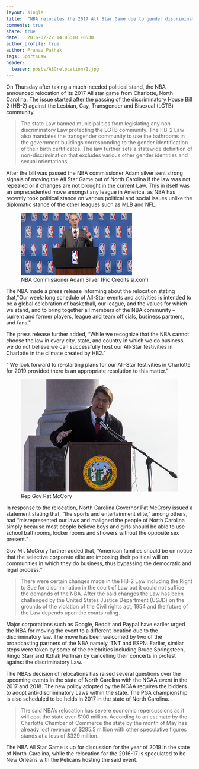 ```yaml
---
layout: single
title:  "NBA relocates the 2017 All Star Game due to gender discriminatory North Carolina bathroom Law"
comments: true
share: true
date:   2016-07-22 14:05:18 +0530
author_profile: true
author: Pranav Pathak
tags: SportsLaw 
header:
  teaser: posts/ASGrelocation/1.jpg
---
```


On Thursday after taking a much-needed political stand, the NBA announced relocation of its 2017 All star game from Charlotte, North Carolina. The issue started after the passing of the discriminatory House Bill 2 (HB-2) against the Lesbian, Gay, Transgender and Bisexual (LGTB) community. 

<blockquote>
The state Law banned municipalities from legislating any non-discriminatory Law protecting the LGTB community. The HB-2 Law also mandates the transgender community to use the bathrooms in the government buildings corresponding to the gender identification of their birth certificates. The law further sets a statewide definition of non-discrimination that excludes various other gender identities and sexual orientations
</blockquote>

After the bill was passed the NBA commissioner Adam silver sent strong signals of moving the All Star Game out of North Carolina if the law was not repealed or if changes are not brought in the current Law. This in itself was an unprecedented move amongst any league in America, as NBA has recently took political stance on various political and social issues unlike the diplomatic stance of the other leagues such as MLB and NFL. 

<figure class="half">
<a href="/images/posts/ASGrelocation/1.jpg"><img src="/images/posts/ASGrelocation/1.jpg"></a>
<figcaption>NBA Commissioner Adam Silver (Pic Credits si.com)</figcaption>
</figure>

The NBA made a press release informing about the relocation stating that,"Our week-long schedule of All-Star events and activities is intended to be a global celebration of basketball, our league, and the values for which we stand, and to bring together all members of the NBA community – current and former players, league and team officials, business partners, and fans."

The press release further added, “While we recognize that the NBA cannot choose the law in every city, state, and country in which we do business, we do not believe we can successfully host our All-Star festivities in Charlotte in the climate created by HB2.” 

“ We look forward to re-starting plans for our All-Star festivities in Charlotte for 2019 provided there is an appropriate resolution to this matter.”

<figure class="half">
<a href="/images/posts/ASGrelocation/2.jpg"><img src="/images/posts/ASGrelocation/2.jpg"></a>
<figcaption>Rep Gov Pat McCory</figcaption>
</figure>
 
In response to the relocation, North Carolina Governor Pat McCrory issued a statement stating that, “the sports and entertainment elite,” among others, had “misrepresented our laws and maligned the people of North Carolina simply because most people believe boys and girls should be able to use school bathrooms, locker rooms and showers without the opposite sex present.”

Gov Mr. McCrory further added that,  “American families should be on notice that the selective corporate elite are imposing their political will on communities in which they do business, thus bypassing the democratic and legal process.”

<blockquote>
There were certain changes made in the HB-2 Law including the Right to Sue for discrimination in the court of Law but it could not suffice the demands of the NBA. After the said changes the Law has been challenged by the United States Justice Department (USJD) on the grounds of the violation of the Civil rights act, 1954 and the future of the Law depends upon the courts ruling.
</blockquote>

Major corporations such as Google, Reddit and Paypal have earlier urged the NBA for moving the event to a different location due to the discriminatory law. The move has been welcomed by two of the broadcasting partners of the NBA namely, TNT and ESPN. Earlier, similar steps were taken by some of the celebrities including Bruce Springsteen, Ringo Starr and Itzhak Perlman by cancelling their concerts in protest against the discriminatory Law.

The NBA’s decision of relocations has raised several questions over the upcoming events in the state of North Carolina with the NCAA event in the 2017 and 2018. The new policy adopted by the NCAA requires the bidders to adopt anti-discriminatory Laws within the state. The PGA championship is also scheduled to be helds in 2017 in the state of North Carolina.

<blockquote>
The said NBA’s relocation has severe economic repercussions as it will cost the state over $100 million. According to an estimate by the Charlotte Chamber of Commerce the state by the month of May has already lost revenue of $285.5 million with other speculative figures stands at a loss of $329 million.
</blockquote>

The NBA All Star Game is up for discussion for the year of 2019 in the state of North-Carolina, while the relocation for the 2016-17 is speculated to be New Orleans with the Pelicans hosting the said event.
